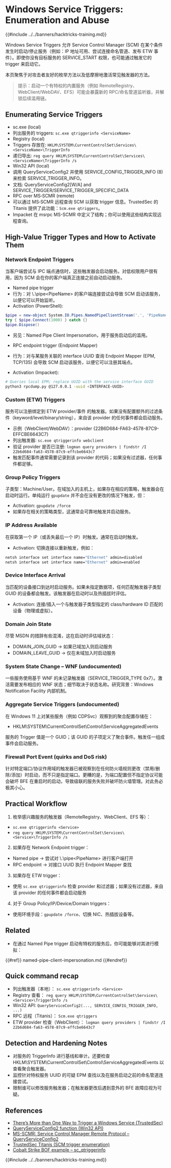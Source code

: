 # Windows Service Triggers: Enumeration and Abuse

{{#include ../../banners/hacktricks-training.md}}

Windows Service Triggers 允许 Service Control Manager (SCM) 在某个条件发生时启动/停止服务（例如：IP 地址可用、尝试连接命名管道、发布 ETW 事件）。即使你没有目标服务的 SERVICE_START 权限，也可能通过触发它的 trigger 来启动它。

本页聚焦于对攻击者友好的枚举方法以及低摩擦地激活常见触发器的方法。

> 提示：启动一个有特权的内置服务（例如 RemoteRegistry、WebClient/WebDAV、EFS）可能会暴露新的 RPC/命名管道监听器，并解锁后续滥用链。

## Enumerating Service Triggers

- sc.exe (local)
- 列出服务的 triggers: `sc.exe qtriggerinfo <ServiceName>`
- Registry (local)
- Triggers 存放在: `HKLM\SYSTEM\CurrentControlSet\Services\<ServiceName>\TriggerInfo`
- 递归导出: `reg query HKLM\SYSTEM\CurrentControlSet\Services\<ServiceName>\TriggerInfo /s`
- Win32 API (local)
- 调用 QueryServiceConfig2 并使用 SERVICE_CONFIG_TRIGGER_INFO (8) 来检索 SERVICE_TRIGGER_INFO。
- 文档: QueryServiceConfig2[W/A] and SERVICE_TRIGGER/SERVICE_TRIGGER_SPECIFIC_DATA
- RPC over MS‑SCMR (remote)
- 可以通过 MS‑SCMR 远程查询 SCM 以获取 trigger 信息。TrustedSec 的 Titanis 提供了此功能：`Scm.exe qtriggers`。
- Impacket 在 msrpc MS-SCMR 中定义了结构；你可以使用这些结构实现远程查询。

## High-Value Trigger Types and How to Activate Them

### Network Endpoint Triggers

当客户端尝试与 IPC 端点通信时，这些触发器会启动服务。对低权限用户很有用，因为 SCM 会在你的客户端真正连接之前自动启动服务。

- Named pipe trigger
- 行为：对 \\.\pipe\<PipeName> 的客户端连接尝试会导致 SCM 启动该服务，以便它可以开始监听。
- Activation (PowerShell):
```powershell
$pipe = new-object System.IO.Pipes.NamedPipeClientStream('.', 'PipeNameFromTrigger', [System.IO.Pipes.PipeDirection]::InOut)
try { $pipe.Connect(1000) } catch {}
$pipe.Dispose()
```
- 另见：Named Pipe Client Impersonation，用于服务启动后的滥用。

- RPC endpoint trigger (Endpoint Mapper)
- 行为：对与某服务关联的 interface UUID 查询 Endpoint Mapper (EPM, TCP/135) 会导致 SCM 启动该服务，以便它可以注册其端点。
- Activation (Impacket):
```bash
# Queries local EPM; replace UUID with the service interface GUID
python3 rpcdump.py @127.0.0.1 -uuid <INTERFACE-UUID>
```

### Custom (ETW) Triggers

服务可以注册绑定到 ETW provider/事件 的触发器。如果没有配置额外的过滤条件（keyword/level/binary/string），来自该 provider 的任何事件都会启动服务。

- 示例（WebClient/WebDAV）：provider {22B6D684-FA63-4578-87C9-EFFCBE6643C7}
- 列出触发器: `sc.exe qtriggerinfo webclient`
- 验证 provider 是否已注册: `logman query providers | findstr /I 22b6d684-fa63-4578-87c9-effcbe6643c7`
- 触发匹配事件通常需要记录到该 provider 的代码；如果没有过滤器，任何事件都足够。

### Group Policy Triggers

子类型：Machine/User。在域加入的主机上，如果存在相应的策略，触发器会在启动时运行。单纯运行 `gpupdate` 并不会在没有更改的情况下触发，但：

- Activation: `gpupdate /force`
- 如果存在相关的策略类型，这通常会可靠地触发并启动服务。

### IP Address Available

在获取第一个 IP（或丢失最后一个 IP）时触发。通常在启动时触发。

- Activation: 切换连接以重新触发，例如：
```cmd
netsh interface set interface name="Ethernet" admin=disabled
netsh interface set interface name="Ethernet" admin=enabled
```

### Device Interface Arrival

当匹配的设备接口到达时启动服务。如果未指定数据项，任何匹配触发器子类型 GUID 的设备都会触发。该触发器在启动时以及热插拔时评估。

- Activation: 连接/插入一个与触发器子类型指定的 class/hardware ID 匹配的设备（物理或虚拟）。

### Domain Join State

尽管 MSDN 的措辞有些混淆，这在启动时评估域状态：
- DOMAIN_JOIN_GUID → 如果已域加入则启动服务
- DOMAIN_LEAVE_GUID → 仅在未域加入时启动服务

### System State Change – WNF (undocumented)

一些服务使用基于 WNF 的未记录触发器（SERVICE_TRIGGER_TYPE 0x7）。激活需要发布相应的 WNF 状态；细节取决于状态名称。研究背景：Windows Notification Facility 内部机制。

### Aggregate Service Triggers (undocumented)

在 Windows 11 上对某些服务（例如 CDPSvc）观察到的聚合配置存储在：

- HKLM\SYSTEM\CurrentControlSet\Control\ServiceAggregatedEvents

服务的 Trigger 值是一个 GUID；该 GUID 的子项定义了聚合事件。触发任一组成事件会启动服务。

### Firewall Port Event (quirks and DoS risk)

针对特定端口/协议作用域的触发器已被观察到在任何防火墙规则更改（禁用/删除/添加）时启动，而不只是指定端口。更糟的是，为端口配置但不指定协议可能会破坏 BFE 在重启时的启动，导致级联的服务失败并破坏防火墙管理。对此务必极其小心。

## Practical Workflow

1) 枚举感兴趣服务的触发器（RemoteRegistry、WebClient、EFS 等）：
- `sc.exe qtriggerinfo <Service>`
- `reg query HKLM\SYSTEM\CurrentControlSet\Services\<Service>\TriggerInfo /s`

2) 如果存在 Network Endpoint trigger：
- Named pipe → 尝试对 \\.\pipe\<PipeName> 进行客户端打开
- RPC endpoint → 对接口 UUID 执行 Endpoint Mapper 查找

3) 如果存在 ETW trigger：
- 使用 `sc.exe qtriggerinfo` 检查 provider 和过滤器；如果没有过滤器，来自该 provider 的任何事件都会启动服务

4) 对于 Group Policy/IP/Device/Domain triggers：
- 使用环境手段：`gpupdate /force`、切换 NIC、热插拔设备等。

## Related

- 在通过 Named Pipe trigger 启动有特权的服务后，你可能能够对其进行模拟：

{{#ref}}
named-pipe-client-impersonation.md
{{#endref}}

## Quick command recap

- 列出触发器（本地）： `sc.exe qtriggerinfo <Service>`
- Registry 查看： `reg query HKLM\SYSTEM\CurrentControlSet\Services\<Service>\TriggerInfo /s`
- Win32 API: `QueryServiceConfig2(..., SERVICE_CONFIG_TRIGGER_INFO, ...)`
- RPC 远程（Titanis）： `Scm.exe qtriggers`
- ETW provider 检查（WebClient）： `logman query providers | findstr /I 22b6d684-fa63-4578-87c9-effcbe6643c7`

## Detection and Hardening Notes

- 对服务的 TriggerInfo 进行基线和审计。还要检查 HKLM\SYSTEM\CurrentControlSet\Control\ServiceAggregatedEvents 以查看聚合触发器。
- 监控针对特权服务 UUID 的可疑 EPM 查找以及在服务启动之前的命名管道连接尝试。
- 限制谁可以修改服务触发器；在触发器更改后遇到意外的 BFE 故障应视为可疑。

## References
- [There’s More than One Way to Trigger a Windows Service (TrustedSec)](https://trustedsec.com/blog/theres-more-than-one-way-to-trigger-a-windows-service)
- [QueryServiceConfig2 function (Win32 API)](https://learn.microsoft.com/en-us/windows/win32/api/winsvc/nf-winsvc-queryserviceconfig2a)
- [MS-SCMR: Service Control Manager Remote Protocol – QueryServiceConfig2](https://learn.microsoft.com/en-us/openspecs/windows_protocols/ms-scmr/705b624a-13de-43cc-b8a2-99573da3635f)
- [TrustedSec Titanis (SCM trigger enumeration)](https://github.com/trustedsec/Titanis)
- [Cobalt Strike BOF example – sc_qtriggerinfo](https://github.com/trustedsec/CS-Situational-Awareness-BOF/blob/5d6f70be2e5023c340dc5f82303449504a9b7786/src/SA/sc_qtriggerinfo/entry.c#L56)

{{#include ../../banners/hacktricks-training.md}}
